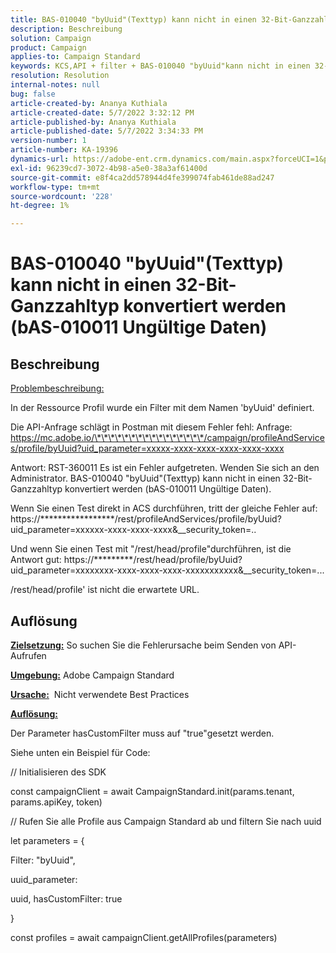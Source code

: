```yaml
---
title: BAS-010040 "byUuid"(Texttyp) kann nicht in einen 32-Bit-Ganzzahltyp konvertiert werden (bAS-010011 Ungültige Daten)
description: Beschreibung
solution: Campaign
product: Campaign
applies-to: Campaign Standard
keywords: KCS,API + filter + BAS-010040 "byUuid"kann nicht in einen 32-Bit-Ganzzahltyp konvertiert werden (bAS-010011 Ungültige Daten)
resolution: Resolution
internal-notes: null
bug: false
article-created-by: Ananya Kuthiala
article-created-date: 5/7/2022 3:32:12 PM
article-published-by: Ananya Kuthiala
article-published-date: 5/7/2022 3:34:33 PM
version-number: 1
article-number: KA-19396
dynamics-url: https://adobe-ent.crm.dynamics.com/main.aspx?forceUCI=1&pagetype=entityrecord&etn=knowledgearticle&id=6bbfd5d7-1ace-ec11-a7b5-0022480a8e40
exl-id: 96239cd7-3072-4b98-a5e0-38a3af61400d
source-git-commit: e8f4ca2dd578944d4fe399074fab461de88ad247
workflow-type: tm+mt
source-wordcount: '228'
ht-degree: 1%

---
```


# BAS-010040 &quot;byUuid&quot;(Texttyp) kann nicht in einen 32-Bit-Ganzzahltyp konvertiert werden (bAS-010011 Ungültige Daten)

## Beschreibung


<u>Problembeschreibung:</u>

In der Ressource Profil wurde ein Filter mit dem Namen &#39;byUuid&#39; definiert.

Die API-Anfrage schlägt in Postman mit diesem Fehler fehl: Anfrage: https://mc.adobe.io/\*\*\*\*\*\*\*\*\*\*\*\*\*\*\*\*/campaign/profileAndServices/profile/byUuid?uid_parameter=xxxxx-xxxx-xxxx-xxxx-xxxx-xxxx

Antwort: RST-360011 Es ist ein Fehler aufgetreten. Wenden Sie sich an den Administrator.
BAS-010040 &quot;byUuid&quot;(Texttyp) kann nicht in einen 32-Bit-Ganzzahltyp konvertiert werden (bAS-010011 Ungültige Daten).

Wenn Sie einen Test direkt in ACS durchführen, tritt der gleiche Fehler auf: https://\*\*\*\*\*\*\*\*\*\*\*\*\*\*\*\*\*/rest/profileAndServices/profile/byUuid?uid_parameter=xxxxxx-xxxx-xxxx-xxxx&amp;__security_token=..

Und wenn Sie einen Test mit &quot;/rest/head/profile&quot;durchführen, ist die Antwort gut: https://\*\*\*\*\*\*\*\*\*/rest/head/profile/byUuid?uid_parameter=xxxxxxxx-xxxx-xxxx-xxxx-xxxxxxxxxxx&amp;__security_token=...

/rest/head/profile&#39; ist nicht die erwartete URL.


## Auflösung


<b><u>Zielsetzung:</u></b> So suchen Sie die Fehlerursache beim Senden von API-Aufrufen

<b><u>Umgebung:</u></b> Adobe Campaign Standard

<b><u>Ursache:</u></b>  Nicht verwendete Best Practices

<b><u>Auflösung:</u></b>



Der Parameter hasCustomFilter muss auf &quot;true&quot;gesetzt werden.

Siehe unten ein Beispiel für Code:

// Initialisieren des SDK

const campaignClient = await CampaignStandard.init(params.tenant, params.apiKey, token)

// Rufen Sie alle Profile aus Campaign Standard ab und filtern Sie nach uuid

let parameters = {

Filter: &quot;byUuid&quot;,

uuid_parameter:

uuid, hasCustomFilter: true

}

const profiles = await campaignClient.getAllProfiles(parameters)
